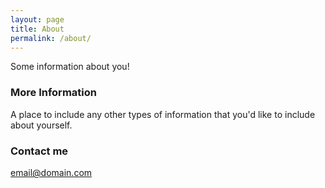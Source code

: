 ```yaml
---
layout: page
title: About
permalink: /about/
---
```


Some information about you!

### More Information

A place to include any other types of information that you'd like to include about yourself.

### Contact me

[email@domain.com](mailto:email@domainx.com)
